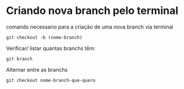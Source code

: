 # Criando nova branch pelo terminal

comando necessario para a criação de uma nova branch via terminal

`git checkout -b (nome-branch)`

Verificar/ listar quantas branchs têm:

`git branch`

Alternar entre as branchs 

`git checkout nome-branch-que-quero`